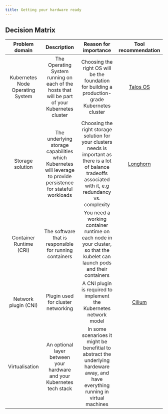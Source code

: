 ```yaml
---
title: Getting your hardware ready
---
```

## Decision Matrix

| Problem domain | Description | Reason for importance | Tool recommendation |
|:---:|:---:|:---:|:---:|
| Kubernetes Node Operating System | The Operating System running on each of the hosts that will be part of your Kubernetes cluster | Choosing the right OS will be the foundation for building a production-grade Kubernetes cluster | [Talos OS](hardware_ready/ADRs/talos_as_os.md) |
| Storage solution | The underlying storage capabilities which Kubernetes will leverage to provide persistence for stateful workloads | Choosing the right storage solution for your clusters needs is important as there is a lot of balance tradeoffs associated with it, e.g redundancy vs. complexity | [Longhorn](Longhorn_as_storage_solution.md) |
| Container Runtime (CRI) | The software that is responsible for running containers | You need a working container runtime on each node in your cluster, so that the kubelet can launch pods and their containers |  |
| Network plugin (CNI) | Plugin used for cluster networking | A CNI plugin is required to implement the Kubernetes network model | [Cilium](Cilium_as_network_plugin.md) |
| Virtualisation | An optional layer between your hardware and your Kubernetes tech stack | In some scenarioes it might be benefitial to abstract the underlying hardeware away, and have everything running in virtual machines |  |

